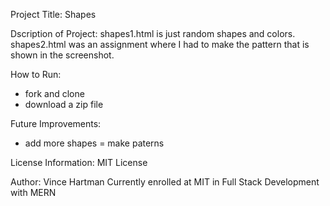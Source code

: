 Project Title: Shapes

Dscription of Project: shapes1.html is just random shapes and colors.  shapes2.html was an assignment where I had to make the pattern that is shown in the screenshot.

How to Run:

- fork and clone
- download a zip file

Future Improvements:

- add more shapes
= make paterns

License Information: MIT License

Author: Vince Hartman Currently enrolled at MIT in Full Stack Development with MERN
